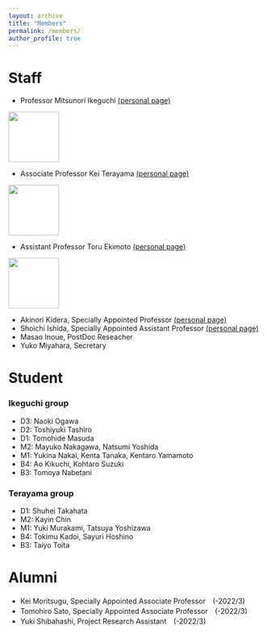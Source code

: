 ```yaml
---
layout: archive
title: "Members"
permalink: /members/
author_profile: true
---
```

  

# Staff
- Professor Mitsunori Ikeguchi [(personal page)](http://www.tsurumi.yokohama-cu.ac.jp/bioinfo/self_introduction/Ikeguchi/index.html)<br>
<img src="https://github.com/ycu-iil/testpage.github.io/blob/master/images/ikeguchi.jpg?raw=true" width="100">
   

- Associate Professor Kei Terayama [(personal page)](https://sites.google.com/site/terayamaweb/index_e)<br>
<img src="https://github.com/ycu-iil/testpage.github.io/blob/master/images/terayama.jpg?raw=true" width="100">
 
- Assistant Professor Toru Ekimoto [(personal page)](https://researchmap.jp/toru_ekimoto?lang=english)<br>
<img src="https://github.com/ycu-iil/testpage.github.io/blob/master/images/ekimoto.jpg?raw=true" width="100">
  
- Akinori Kidera, Specially Appointed Professor [(personal page)](http://www.tsurumi.yokohama-cu.ac.jp/bioinfo/self_introduction/Kidera/index.html)
- Shoichi Ishida,  Specially Appointed Assistant Professor [(personal page)](https://sishida21.github.io/about/)
- Masao Inoue, PostDoc Reseacher
- Yuko Miyahara, Secretary

# Student

### Ikeguchi group
- D3: Naoki Ogawa
- D2: Toshiyuki Tashiro
- D1: Tomohide Masuda
- M2: Mayuko Nakagawa, Natsumi Yoshida
- M1: Yukina Nakai, Kenta Tanaka, Kentaro Yamamoto
- B4: Ao Kikuchi, Kohtaro Suzuki
- B3: Tomoya Nabetani

### Terayama group
- D1: Shuhei Takahata
- M2: Kayin Chin
- M1: Yuki Murakami, Tatsuya Yoshizawa
- B4: Tokimu Kadoi, Sayuri Hoshino
- B3: Taiyo Toita

# Alumni
- Kei Moritsugu, Specially Appointed Associate Professor　(-2022/3)
- Tomohiro Sato, Specially Appointed Associate Professor　(-2022/3)
- Yuki Shibahashi, Project Research Assistant　(-2022/3)
